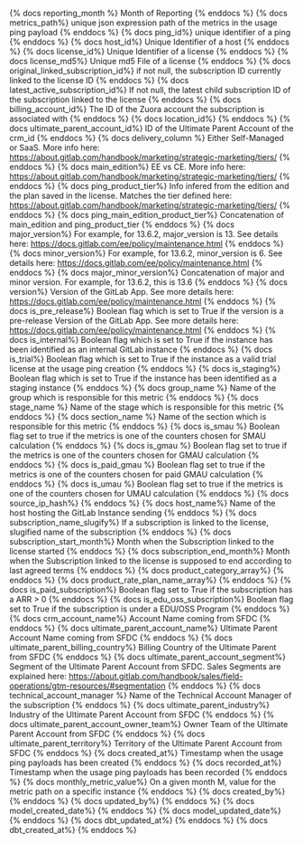 {% docs reporting_month %}	Month of Reporting	{% enddocs %}
{% docs metrics_path%}	unique json expression path of the metrics in the usage ping payload	{% enddocs %}
{% docs ping_id%}	unique identifier of a ping	{% enddocs %}
{% docs host_id%}	Unique Identifier of a host	{% enddocs %}
{% docs license_id%}	Unique Identifier of a license	{% enddocs %}
{% docs license_md5%}	Unique md5 File of a license	{% enddocs %}
{% docs original_linked_subscription_id%}	if not null, the subscription ID currently linked to the license ID	{% enddocs %}
{% docs latest_active_subscription_id%}	If not null, the latest child subscription ID of the subscription linked to the license	{% enddocs %}
{% docs billing_account_id%}	The ID of the Zuora account the subscription is associated with	{% enddocs %}
{% docs location_id%}		{% enddocs %}
{% docs ultimate_parent_account_id%}	ID of the Ultimate Parent Account of the crm_id	{% enddocs %}
{% docs delivery_column %}	Either Self-Managed or SaaS. More info here: https://about.gitlab.com/handbook/marketing/strategic-marketing/tiers/	{% enddocs %}
{% docs main_edition%}	EE vs CE. More info here: https://about.gitlab.com/handbook/marketing/strategic-marketing/tiers/	{% enddocs %}
{% docs ping_product_tier%}	Info infered from the edition and the plan saved in the license. Matches the tier defined here: https://about.gitlab.com/handbook/marketing/strategic-marketing/tiers/	{% enddocs %}
{% docs ping_main_edition_product_tier%}	Concatenation of main_edition and ping_product_tier	{% enddocs %}
{% docs major_version%}	For example, for 13.6.2, major_version is 13. See details here: https://docs.gitlab.com/ee/policy/maintenance.html	{% enddocs %}
{% docs minor_version%}	For example, for 13.6.2, minor_version is 6. See details here: https://docs.gitlab.com/ee/policy/maintenance.html	{% enddocs %}
{% docs major_minor_version%}	Concatenation of major and minor version. For example, for 13.6.2, this is 13.6	{% enddocs %}
{% docs version%}	Version of the GitLab App. See more details here: https://docs.gitlab.com/ee/policy/maintenance.html	{% enddocs %}
{% docs is_pre_release%}	Boolean flag which is set to True if the version is a pre-release Version of the GitLab App. See more details here: https://docs.gitlab.com/ee/policy/maintenance.html	{% enddocs %}
{% docs is_internal%}	Boolean flag which is set to True if the instance has been identified as an internal GitLab instance	{% enddocs %}
{% docs is_trial%}	Boolean flag which is set to True if the instance as a valid trial license at the usage ping creation	{% enddocs %}
{% docs is_staging%}	Boolean flag which is set to True if the instance has been identified as a staging instance	{% enddocs %}
{% docs group_name %}	Name of the group which is responsible for this metric	{% enddocs %}
{% docs stage_name %}	Name of the stage which is responsible for this metric	{% enddocs %}
{% docs section_name %}	Name of the section which is responsible for this metric	{% enddocs %}
{% docs is_smau %}	Boolean flag set to true if the metrics is one of the counters chosen for SMAU calculation 	{% enddocs %}
{% docs is_gmau %}	Boolean flag set to true if the metrics is one of the counters chosen for GMAU calculation	{% enddocs %}
{% docs is_paid_gmau %}	Boolean flag set to true if the metrics is one of the counters chosen for paid GMAU calculation	{% enddocs %}
{% docs is_umau %}	Boolean flag set to true if the metrics is one of the counters chosen for UMAU calculation	{% enddocs %}
{% docs source_ip_hash%}		{% enddocs %}
{% docs host_name%}	Name of the host hosting the GitLab Instance sending	{% enddocs %}
{% docs subscription_name_slugify%}	If a subscription is linked to the license, slugified name of the subscription	{% enddocs %}
{% docs subscription_start_month%}	Month when the Subscription linked to the license started	{% enddocs %}
{% docs subscription_end_month%}	Month when the Subscription linked to the license is supposed to end according to last agreed terms	{% enddocs %}
{% docs product_category_array%}		{% enddocs %}
{% docs product_rate_plan_name_array%}		{% enddocs %}
{% docs is_paid_subscription%}	Boolean flag set to True if the subscription has a ARR > 0	{% enddocs %}
{% docs is_edu_oss_subscription%}	Boolean flag set to True if the subscription is under a EDU/OSS Program	{% enddocs %}
{% docs crm_account_name%}	Account Name coming from SFDC	{% enddocs %}
{% docs ultimate_parent_account_name%}	Ultimate Parent Account Name coming from SFDC	{% enddocs %}
{% docs ultimate_parent_billing_country%}	Billing Country of the Ultimate Parent from SFDC	{% enddocs %}
{% docs ultimate_parent_account_segment%}	Segment of the Ultimate Parent Account from SFDC. Sales Segments are explained here: https://about.gitlab.com/handbook/sales/field-operations/gtm-resources/#segmentation {% enddocs %}
{% docs technical_account_manager %}	Name of the Technical Account Manager of the subscription	{% enddocs %}
{% docs ultimate_parent_industry%}	Industry of the Ultimate Parent Account from SFDC	{% enddocs %}
{% docs ultimate_parent_account_owner_team%}	Owner Team of the Ultimate Parent Account from SFDC	{% enddocs %}
{% docs ultimate_parent_territory%}	Territory of the Ultimate Parent Account from SFDC	{% enddocs %}
{% docs created_at%}	Timestamp when the usage ping payloads has been created	{% enddocs %}
{% docs recorded_at%}	Timestamp when the usage ping payloads has been recorded	{% enddocs %}
{% docs monthly_metric_value%}	On a given month M, value for the metric path on a specific instance	{% enddocs %}
{% docs created_by%}		{% enddocs %}
{% docs updated_by%}		{% enddocs %}
{% docs model_created_date%}		{% enddocs %}
{% docs model_updated_date%}		{% enddocs %}
{% docs dbt_updated_at%}		{% enddocs %}
{% docs dbt_created_at%}		{% enddocs %}
